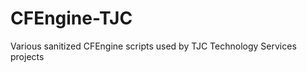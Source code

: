CFEngine-TJC
============

Various sanitized CFEngine scripts used by TJC Technology Services projects
